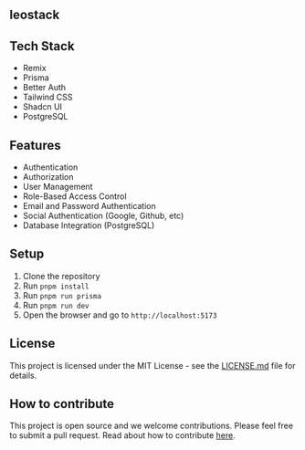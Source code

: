 ## leostack

## Tech Stack

- Remix
- Prisma
- Better Auth
- Tailwind CSS
- Shadcn UI
- PostgreSQL

## Features

- Authentication
- Authorization
- User Management
- Role-Based Access Control
- Email and Password Authentication
- Social Authentication (Google, Github, etc)
- Database Integration (PostgreSQL)

## Setup

1. Clone the repository
2. Run `pnpm install`
3. Run `pnpm run prisma`
4. Run `pnpm run dev`
5. Open the browser and go to `http://localhost:5173`

## License

This project is licensed under the MIT License - see the [LICENSE.md](LICENSE.md) file for details.

## How to contribute

This project is open source and we welcome contributions. Please feel free to submit a pull request.
Read about how to contribute [here](CONTRIBUTING.md).